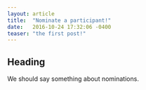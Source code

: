 ```yaml
---
layout: article
title:  "Nominate a participant!"
date:   2016-10-24 17:32:06 -0400
teaser: "the first post!"
---
```


## Heading
We should say something about nominations. 
